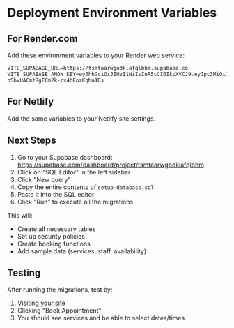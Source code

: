 # Deployment Environment Variables

## For Render.com

Add these environment variables to your Render web service:

```
VITE_SUPABASE_URL=https://tsmtaarwgodklafqlbhm.supabase.co
VITE_SUPABASE_ANON_KEY=eyJhbGciOiJIUzI1NiIsInR5cCI6IkpXVCJ9.eyJpc3MiOiJzdXBhYmFzZSIsInJlZiI6InRzbXRhYXJ3Z29ka2xhZnFsYmhtIiwicm9sZSI6ImFub24iLCJpYXQiOjE3NDc4NTM2MjAsImV4cCI6MjA2MzQyOTYyMH0.AT_9RXVrI82-oSbvUACmtRgFCm2k-rx4hEozKqMa1Ds
```

## For Netlify

Add the same variables to your Netlify site settings.

## Next Steps

1. Go to your Supabase dashboard: https://supabase.com/dashboard/project/tsmtaarwgodklafqlbhm
2. Click on "SQL Editor" in the left sidebar
3. Click "New query"
4. Copy the entire contents of `setup-database.sql`
5. Paste it into the SQL editor
6. Click "Run" to execute all the migrations

This will:
- Create all necessary tables
- Set up security policies
- Create booking functions
- Add sample data (services, staff, availability)

## Testing

After running the migrations, test by:
1. Visiting your site
2. Clicking "Book Appointment"
3. You should see services and be able to select dates/times